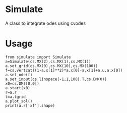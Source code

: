 # Simulate
A class to integrate odes using cvodes

# Usage

```
from simulate import Simulate
a=Simulate(cs.MX(2),cs.MX(1),cs.MX(1))
a.set_grid(cs.MX(0),cs.MX(10),cs.MX(100))
f=cs.vertcat((1-a.x[1]**2)*a.x[0]-a.x[1]+a.u,a.x[0])
a.set_ode(f)
a.set_input(cs.linspace(-1,1,100).T,cs.DM(0))
x0=cs.DM([0,0])
a.start(x0)
r=a.r
t=a.tgrid
a.plot_sol()
print(a.r['xf'].shape)
```
